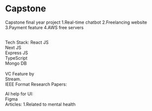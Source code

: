 # Capstone
Capstone final year project
1.Real-time chatbot
2.Freelancing website
3.Payment feature
4.AWS free servers

<br>
Tech Stack:
React JS
<br>
Next JS
<br>
Express JS
<br>
TypeScript
<br>
Mongo DB

<br>
<br>
VC Feature by <br> Stream.
<br>
IEEE Format Research Papers:
<br>

AI help for UI:<br>
Figma
<br>
Articles:
1.Related to mental health
<br>
